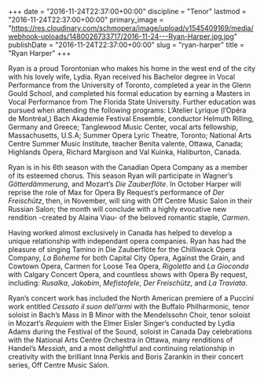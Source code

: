 +++
date = "2016-11-24T22:37:00+00:00"
discipline = "Tenor"
lastmod = "2016-11-24T22:37:00+00:00"
primary_image = "https://res.cloudinary.com/schmopera/image/upload/v1545409169/media/webhook-uploads/1480026733717/2016-11-24---Ryan-Harper.jpg.jpg"
publishDate = "2016-11-24T22:37:00+00:00"
slug = "ryan-harper"
title = "Ryan Harper"
+++

Ryan is a proud Torontonian who makes his home in the west end of the city with his lovely wife, Lydia.  Ryan received his Bachelor degree in Vocal Performance from the University of Toronto, completed a year in the Glenn Gould School, and completed his formal education by earning a Masters in Vocal Performance from The Florida State University.  Further education was pursued when attending the following programs: L’Atelier Lyrique (l’Opéra de Montréal,)   Bach Akademie Festival Ensemble, conductor Helmuth Rilling, Germany and Greece; Tanglewood Music Center, vocal arts fellowship, Massachusetts, U.S.A; Summer Opera Lyric Theatre, Toronto; National Arts Centre Summer Music Institute, teacher Benita valente, Ottawa, Canada; Highlands Opera, Richard Margison and Val Kuinka, Haliburton, Canada.  
     
Ryan is in his 6th season with the Canadian Opera Company as a member of its esteemed chorus.  This season Ryan will participate in Wagner’s *Götterdämmerung*, and Mozart’s *Die Zauberflöte*.  In October Harper will reprise the role of Max for Opera By Request’s performance of *Der Freischütz*, then, in November, will sing with Off Centre Music Salon in their Russian Salon; the month will conclude with a highly evocative new rendition -created by Alaina Viau- of the beloved romantic staple, *Carmen*.
     
Having worked almost exclusively in Canada has helped to develop a unique relationship with independant opera companies.  Ryan has had the pleasure of singing Tamino in Die Zauberflöte for the Chilliwack Opera Company, *La Boheme* for both Capital City Opera, Against the Grain, and Cowtown Opera, Carmen for Loose Tea Opera, *Rigoletto* and *La Gioconda* with Calgary Concert Opera, and countless shows with Opera By request, including: *Rusalka*, *Jakobim*, *Mefistofele*, *Der Freischütz*, and *La Traviata*. 

Ryan’s concert work has included the North American premiere of a Puccini work entitled *Cessato il suon dell’armi* with the Buffalo Philharmonic, tenor soloist in Bach’s Mass in B Minor with the Mendelssohn Choir, tenor soloist in Mozart’s *Requiem* with the Elmer Eisler Singer’s conducted by Lydia Adams during the Festival of the Sound, soloist in Canada Day celebrations with the National Arts Centre Orchestra in Ottawa, many renditions of Handel’s *Messiah*, and a most delightful and continuing relationship in creativity with the brilliant Inna Perkis and Boris Zarankin in their concert series, Off Centre Music Salon.

